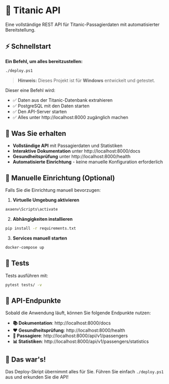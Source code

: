 # 🚢 Titanic API

Eine vollständige REST API für Titanic-Passagierdaten mit automatisierter Bereitstellung.

## ⚡ Schnellstart

**Ein Befehl, um alles bereitzustellen:**

```bash
./deploy.ps1
```

> **Hinweis:** Dieses Projekt ist für **Windows** entwickelt und getestet.

Dieser eine Befehl wird:
- ✅ Daten aus der Titanic-Datenbank extrahieren
- ✅ PostgreSQL mit den Daten starten
- ✅ Den API-Server starten
- ✅ Alles unter http://localhost:8000 zugänglich machen

## 📖 Was Sie erhalten

- **Vollständige API** mit Passagierdaten und Statistiken
- **Interaktive Dokumentation** unter http://localhost:8000/docs
- **Gesundheitsprüfung** unter http://localhost:8000/health
- **Automatisierte Einrichtung** - keine manuelle Konfiguration erforderlich

## 🔧 Manuelle Einrichtung (Optional)

Falls Sie die Einrichtung manuell bevorzugen:

1. **Virtuelle Umgebung aktivieren**
```bash
axaenv\Scripts\activate
```

2. **Abhängigkeiten installieren**
```bash
pip install -r requirements.txt
```

3. **Services manuell starten**
```bash
docker-compose up
```

## 🧪 Tests

Tests ausführen mit:
```bash
pytest tests/ -v
```

## 📂 API-Endpunkte

Sobald die Anwendung läuft, können Sie folgende Endpunkte nutzen:

- **📚 Dokumentation**: http://localhost:8000/docs
- **❤️ Gesundheitsprüfung**: http://localhost:8000/health
- **👥 Passagiere**: http://localhost:8000/api/v1/passengers
- **📊 Statistiken**: http://localhost:8000/api/v1/passengers/statistics

## 🚀 Das war's!

Das Deploy-Skript übernimmt alles für Sie. Führen Sie einfach `./deploy.ps1` aus und erkunden Sie die API!
